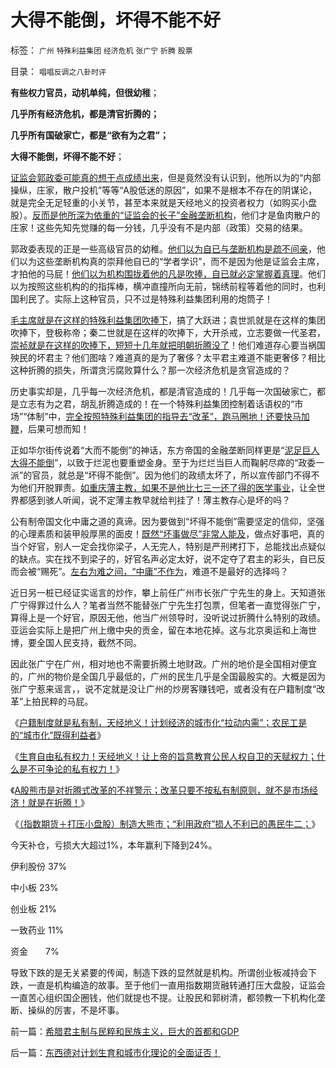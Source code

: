 # 大得不能倒，坏得不能不好

标签： `广州` `特殊利益集团` `经济危机` `张广宁` `折腾` `股票` 

目录： `唱唱反调之八卦时评`

**有些权力官员，动机单纯，但很幼稚**；

**几乎所有经济危机，都是清官折腾的；**

**几乎所有国破家亡，都是“欲有为之君”；**

**大得不能倒，坏得不能不好**；

[证监会郭政委可能真的想干点成绩出来](../../../2012/8/29/郭政委的那条新政“政治不正确”？.md)，但是竟然没有认识到，他所以为的“内部操纵，庄家，散户投机”等等“A股低迷的原因”，如果不是根本不存在的阴谋论，就是完全无足轻重的小关节，甚至本来就是天经地义的投资者权力（如购买小盘股）。[反而是他所深为依重的“证监会的长子”金融垄断机构](../../../2012/1/12/股市中的民主机制，西方基金和东方机构化.md)，他们才是鱼肉散户的庄家！这些先知先觉赚的每一分钱，几乎没有不是内部（政策）交易的结果。

郭政委表现的正是一些高级官员的幼稚。[他们以为自已与垄断机构是疏不间亲](../../../2012/7/16/如果公有制是低效益的，证监会的政策就在制造漫漫熊市.md)，他们以为这些垄断机构真的崇拜他自已的“学者学识”，而不是因为他是证监会主席，才拍他的马屁！[他们以为机构围拢着他的凡是吹捧，自已就必定掌握着真理](../../../2012/8/24/黄宗羲定律的“凡是”.md)。他们以为按照这些机构的的指挥棒，横冲直撞所向无前，锦绣前程等着他的同时，也利国利民了。实际上这种官员，只不过是特殊利益集团利用的炮筒子！

[毛主席就是在这样的特殊利益集团吹捧下](../../../2012/5/6/有极左的国家，没有极左的领导人；.md)，搞了大跃进；袁世凯就是在这样的集团吹捧下，登极称帝；秦二世就是在这样的吹捧下，大开杀戒，立志要做一代圣君，[崇祯就是在这样的吹捧下，短短十几年就把明朝折腾没了](../../../2009/3/22/宋明清在国学儒教绝对道德观维系下的必然败亡.md)！他们难道存心要当祸国殃民的坏君主？他们图啥？难道真的是为了奢侈？太平君主难道不能更奢侈？相比这种折腾的损失，所谓贪污腐败算什么？那一次经济危机是贪官造成的？

历史事实却是，几乎每一次经济危机，都是清官造成的！几乎每一次国破家亡，都是立志有为之君，胡乱折腾造成的！在一个特殊利益集团控制着话语权的“市场”“体制”中，[完全按照特殊利益集团的指导去“改革”，跑马圈地！还要快马加鞭](../../../2012/6/7/国有垄断利益集团借改革为名“跑马圈地”.md)，后果可想而知！

正如华尔街传说着“大而不能倒”的神话，东方帝国的金融垄断同样更是“[泥足巨人大得不能倒](../../../2009/7/22/泥足巨人的垄断是否需要反垄断.md)”，以致于烂泥也要重塑金身。至于为烂烂当巨人而鞠躬尽瘁的“政委一派”的官员，就总是“坏得不能倒”。因为他们的政绩太坏了，所以宣传部门不得不为他们开脱罪责。[如重庆薄主教，如果不是他比七三一还了得的医学事业](../../../2012/6/26/关于重庆的好消息.md)，让全世界都感到骇人听闻，说不定薄主教早就给判挂了！薄主教存心是坏的吗？

公有制帝国文化中庸之道的真谛。因为要做到“坏得不能倒”需要坚定的信仰，坚强的心理素质和装甲般厚黑的面皮！[既然“坏事做尽”非常人能及](../../../2012/3/15/愤老制造旧社会的黑社会逻辑.md)，做点好事吧，真的当个好官，别人一定会找你梁子，人无完人，特别是严刑拷打下，总能找出点疑似的缺点。实在找不到梁子的，好官名声必定太好，说不定夺了君主的彩头，自已反而会被“赐死”。[左右为难之间，“中庸”不作为](../../../2009/8/23/传统文化之中庸之道.md)，难道不是最好的选择吗？

近日另一桩已经证实谣言的炒作，攀上前任广州市长张广宁先生的身上。天知道张广宁得罪过什么人？笔者当然不能替张广宁先生打包票，但笔者一直觉得张广宁，算得上是一个好官，原因无他，他当广州领导时，没听说过折腾什么特别的政绩。亚运会实际上是把广州上缴中央的贡金，留在本地花掉。这与北京奥运和上海世博，要全国人民支持，截然不同。

因此张广宁在广州，相对地也不需要折腾土地财政。广州的地价是全国相对便宜的，广州的物价是全国几乎最低的，广州的民生几乎是全国最殷实的。大概是因为张广宁惹来谣言，，说不定就是没让广州的炒房客赚钱吧，或者没有在户籍制度“改革”上拍民粹的马屁。

《[户籍制度就是私有制，天经地义！计划经济的城市化“拉动内需”；农民工是的“城市化”既得利益者](../../../2012/8/27/户籍制度就是私有制，天经地义！.md)》

《[生育自由私有权力！天经地义！让上帝的旨意教育公民人权自卫的天赋权力；什么是不可争论的私有权力！](../../../2012/8/27/户籍制度就是私有制，天经地义！.md)》

《[A股熊市是对折腾式改革的不祥警示；改革只要不按私有制原则，就不是市场经济！就是在折腾！](../../../2012/8/27/A股折腾式“改革”的不祥警兆.md)》

《[（指数期货＋打压小盘股）制造大熊市；“利用政府”损人不利已的愚民牛二；](../../../2012/8/28/损人不利已的愚暴贱民.md)》

今天补仓，亏损大大超过1%，本年赢利下降到24%。

伊利股份 37%

中小板 23%

创业板 21%

一致药业 11%

资金　　7%



导致下跌的是无关紧要的传闻，制造下跌的显然就是机构。所谓创业板减持会下跌，一直是机构编造的故事。至于他们一直用指数期货融转通打压大盘股，证监会一直苦心组织国企圈钱，他们就提也不提。让股民和郭树清，都领教一下机构化垄断、操纵的厉害，不是坏事。

前一篇：[希腊君主制与民粹和民族主义，巨大的首都和GDP](../../../2012/8/30/希腊君主制与民粹和民族主义，巨大的首都和GDP.md)

后一篇：[东西德对计划生育和城市化理论的全面证否！](../../../2012/8/31/东西德对计划生育和城市化理论的全面证否！.md)